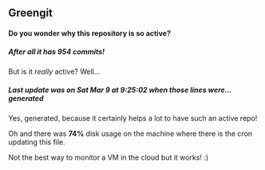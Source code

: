 ## Greengit

#### Do you wonder why this repository is so active?

##### After all it has 954 commits!

But is it *really* active? Well...

##### Last update was on Sat Mar 9 at 9:25:02 when those lines were... generated

Yes, generated, because it certainly helps a lot to have such an active repo!

Oh and there was **74%** disk usage on the machine
where there is the cron updating this file.

Not the best way to monitor a VM in the cloud but it works! :)
